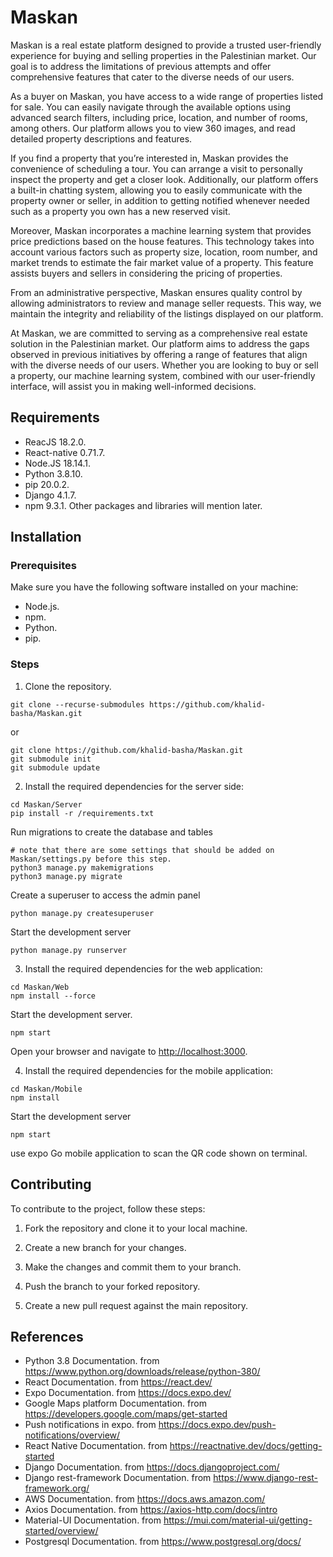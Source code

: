 # Maskan
Maskan is a real estate platform designed to provide a trusted user-friendly experience for buying and selling properties in the Palestinian market. Our goal is to address the limitations of previous attempts and offer comprehensive features that cater to the diverse needs of our users.

As a buyer on Maskan, you have access to a wide range of properties listed for sale. You can easily navigate through the available options using advanced search filters, including price, location, and number of rooms, among others. Our platform allows you to view 360 images, and read detailed property descriptions and features.

If you find a property that you’re interested in, Maskan provides the convenience of scheduling a tour. You can arrange a visit to personally inspect the property and get a closer look. Additionally, our platform offers a built-in chatting system, allowing you to easily communicate with the property owner or seller, in addition to getting notified whenever needed such as a property you own has a new reserved visit.

Moreover, Maskan incorporates a machine learning system that provides price predictions based on the house features. This technology takes into account various factors such as property size, location, room number, and market trends to estimate the fair market value of a property. This feature assists buyers and sellers in considering the pricing of properties.

From an administrative perspective, Maskan ensures quality control by allowing administrators to review and manage seller requests. This way, we maintain the integrity and reliability of the listings displayed on our platform.

At Maskan, we are committed to serving as a comprehensive real estate solution in the Palestinian market. Our platform aims to address the gaps observed in previous initiatives by offering a range of features that align with the diverse needs of our users. Whether you are looking to buy or sell a property, our machine learning system, combined with our user-friendly interface, will assist you in making well-informed decisions.

## Requirements
- ReacJS 18.2.0.
- React-native 0.71.7.
- Node.JS 18.14.1.
- Python 3.8.10.
- pip 20.0.2.
- Django 4.1.7.
- npm 9.3.1.
Other packages and libraries will mention later.

## Installation

### Prerequisites

Make sure you have the following software installed on your machine:

- Node.js.
- npm.
- Python.
- pip.

### Steps

1. Clone the repository.
```
git clone --recurse-submodules https://github.com/khalid-basha/Maskan.git
```
or
```
git clone https://github.com/khalid-basha/Maskan.git
git submodule init
git submodule update
```
2. Install the required dependencies for the server side:
```
cd Maskan/Server
pip install -r /requirements.txt
```
  Run migrations to create the database and tables
```
# note that there are some settings that should be added on Maskan/settings.py before this step.
python3 manage.py makemigrations
python3 manage.py migrate
```
  Create a superuser to access the admin panel
```
python manage.py createsuperuser
```
  Start the development server
```
python manage.py runserver
```
3. Install the required dependencies for the web application:
```
cd Maskan/Web
npm install --force
```
  Start the development server.
```
npm start
```
Open your browser and navigate to [http://localhost:3000](http://localhost:3000).

4. Install the required dependencies for the mobile application:
```
cd Maskan/Mobile
npm install
```
  Start the development server
  ```
  npm start
  ```
  use expo Go mobile application to scan the QR code shown on terminal.
  
## Contributing
To contribute to the project, follow these steps:

1. Fork the repository and clone it to your local machine.

2. Create a new branch for your changes.

3. Make the changes and commit them to your branch.

4. Push the branch to your forked repository.

5. Create a new pull request against the main repository.

## References
* Python 3.8 Documentation. from https://www.python.org/downloads/release/python-380/
* React Documentation. from https://react.dev/
* Expo Documentation. from https://docs.expo.dev/
* Google Maps platform Documentation. from https://developers.google.com/maps/get-started
* Push notifications in expo. from https://docs.expo.dev/push-notifications/overview/
* React Native Documentation. from https://reactnative.dev/docs/getting-started
* Django Documentation. from https://docs.djangoproject.com/
* Django rest-framework Documentation. from https://www.django-rest-framework.org/
* AWS Documentation. from https://docs.aws.amazon.com/
* Axios Documentation.  from https://axios-http.com/docs/intro
* Material-UI Documentation. from https://mui.com/material-ui/getting-started/overview/
* Postgresql Documentation. from https://www.postgresql.org/docs/


